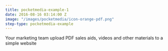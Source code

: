 ```yaml
---
title: pocketmedia-example-1
date: 2016-08-16 03:14:00 Z
image: "/images/pocketmedia/icon-orange-pdf.png"
step-type: pocketmedia-example
---
```


Your marketing team upload PDF sales aids, videos and other materials to a simple website